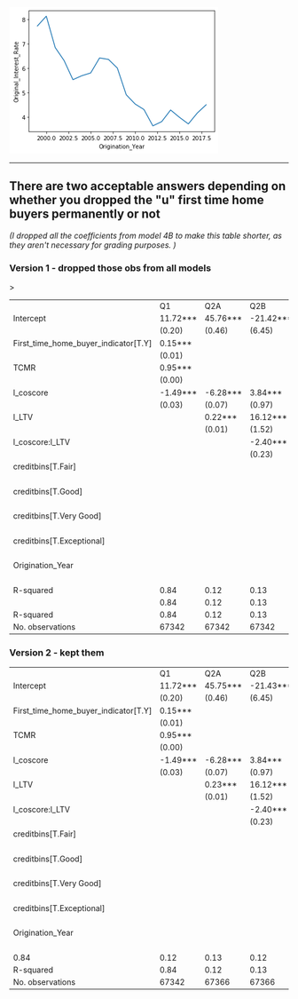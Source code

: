 

![](int_rate_by_year.png)

---

## There are two acceptable answers depending on whether you dropped the "u" first time home buyers permanently or not

_(I dropped all the coefficients from model 4B to make this table shorter, as they aren't necessary for grading purposes. )_

### Version 1 - dropped those obs from all models

<table ><tr>                    <td></td>                      <td>Q1</td>       <td>Q2A</td>      <td>Q2B</td>       <td>Q3</td>       <td>4A</td>        <td>4B1</td>  </tr><tr>  <td>Intercept</td>                            <td>11.72***</td> <td>45.76***</td> <td>-21.42***</td>  <td>5.66***</td> <td>387.92***</td>  <td>7.73***</td></tr><tr>  <td></td>                                      <td>(0.20)</td>   <td>(0.46)</td>   <td>(6.45)</td>    <td>(0.10)</td>   <td>(0.75)</td>    <td>(0.02)</td> </tr><tr>  <td>First_time_home_buyer_indicator[T.Y]</td>  <td>0.15***</td>     <td></td>         <td></td>          <td></td>         <td></td>          <td></td>    </tr><tr>  <td></td>                                      <td>(0.01)</td>      <td></td>         <td></td>          <td></td>         <td></td>          <td></td>    </tr><tr>  <td>TCMR</td>                                  <td>0.95***</td>     <td></td>         <td></td>          <td></td>         <td></td>          <td></td>    </tr><tr>  <td></td>                                      <td>(0.00)</td>      <td></td>         <td></td>          <td></td>         <td></td>          <td></td>    </tr><tr>  <td>l_coscore</td>                            <td>-1.49***</td> <td>-6.28***</td>  <td>3.84***</td>      <td></td>         <td></td>          <td></td>    </tr><tr>  <td></td>                                      <td>(0.03)</td>   <td>(0.07)</td>   <td>(0.97)</td>       <td></td>         <td></td>          <td></td>    </tr><tr>  <td>l_LTV</td>                                    <td></td>      <td>0.22***</td> <td>16.12***</td>   <td>0.23***</td>     <td></td>          <td></td>    </tr><tr>  <td></td>                                         <td></td>      <td>(0.01)</td>   <td>(1.52)</td>    <td>(0.01)</td>      <td></td>          <td></td>    </tr><tr>  <td>l_coscore:l_LTV</td>                          <td></td>         <td></td>     <td>-2.40***</td>      <td></td>         <td></td>          <td></td>    </tr><tr>  <td></td>                                         <td></td>         <td></td>      <td>(0.23)</td>       <td></td>         <td></td>          <td></td>    </tr><tr>  <td>creditbins[T.Fair]</td>                       <td></td>         <td></td>         <td></td>      <td>-0.64***</td>     <td></td>          <td></td>    </tr><tr>  <td></td>                                         <td></td>         <td></td>         <td></td>       <td>(0.08)</td>      <td></td>          <td></td>    </tr><tr>  <td>creditbins[T.Good]</td>                       <td></td>         <td></td>         <td></td>      <td>-1.17***</td>     <td></td>          <td></td>    </tr><tr>  <td></td>                                         <td></td>         <td></td>         <td></td>       <td>(0.08)</td>      <td></td>          <td></td>    </tr><tr>  <td>creditbins[T.Very Good]</td>                  <td></td>         <td></td>         <td></td>      <td>-1.63***</td>     <td></td>          <td></td>    </tr><tr>  <td></td>                                         <td></td>         <td></td>         <td></td>       <td>(0.08)</td>      <td></td>          <td></td>    </tr><tr>  <td>creditbins[T.Exceptional]</td>                <td></td>         <td></td>         <td></td>      <td>-2.21***</td>     <td></td>          <td></td>    </tr><tr>  <td></td>                                         <td></td>         <td></td>         <td></td>       <td>(0.08)</td>      <td></td>          <td></td>    </tr><tr>  <td>Origination_Year</td>                         <td></td>         <td></td>         <td></td>          <td></td>     <td>-0.19***</td>      <td></td>    </tr><tr>  <td></td>                                         <td></td>         <td></td>         <td></td>          <td></td>      <td>(0.00)</td>       <td></td>    </tr><tr> ><tr>  <td>R-squared</td>                              <td>0.84</td>     <td>0.12</td>     <td>0.13</td>      <td>0.12</td>     <td>0.66</td>      <td>0.85</td>  </tr><tr>  <td></td>                                       <td>0.84</td>     <td>0.12</td>     <td>0.13</td>      <td>0.12</td>     <td>0.66</td>      <td>0.85</td>  </tr><tr>  <td>R-squared</td>                              <td>0.84</td>     <td>0.12</td>     <td>0.13</td>      <td>0.12</td>     <td>0.66</td>      <td>0.85</td>  </tr><tr>  <td>No. observations</td>                       <td>67342</td>    <td>67342</td>    <td>67342</td>     <td>67342</td>   <td>134970</td>    <td>134970</td> </tr></table>
  
  
### Version 2 - kept them

<table class="simpletable"><tr>                    <td></td>                      <td>Q1</td>       <td>Q2A</td>      <td>Q2B</td>       <td>Q3</td>       <td>4A</td>        <td>4B1</td>  </tr><tr>  <td>Intercept</td>                            <td>11.72***</td> <td>45.75***</td> <td>-21.43***</td>  <td>5.65***</td> <td>388.06***</td>  <td>7.73***</td></tr><tr>  <td></td>                                      <td>(0.20)</td>   <td>(0.46)</td>   <td>(6.45)</td>    <td>(0.10)</td>   <td>(0.75)</td>    <td>(0.02)</td> </tr><tr>  <td>First_time_home_buyer_indicator[T.Y]</td>  <td>0.15***</td>     <td></td>         <td></td>          <td></td>         <td></td>          <td></td>    </tr><tr>  <td></td>                                      <td>(0.01)</td>      <td></td>         <td></td>          <td></td>         <td></td>          <td></td>    </tr><tr>  <td>TCMR</td>                                  <td>0.95***</td>     <td></td>         <td></td>          <td></td>         <td></td>          <td></td>    </tr><tr>  <td></td>                                      <td>(0.00)</td>      <td></td>         <td></td>          <td></td>         <td></td>          <td></td>    </tr><tr>  <td>l_coscore</td>                            <td>-1.49***</td> <td>-6.28***</td>  <td>3.84***</td>      <td></td>         <td></td>          <td></td>    </tr><tr>  <td></td>                                      <td>(0.03)</td>   <td>(0.07)</td>   <td>(0.97)</td>       <td></td>         <td></td>          <td></td>    </tr><tr>  <td>l_LTV</td>                                    <td></td>      <td>0.23***</td> <td>16.12***</td>   <td>0.23***</td>     <td></td>          <td></td>    </tr><tr>  <td></td>                                         <td></td>      <td>(0.01)</td>   <td>(1.52)</td>    <td>(0.01)</td>      <td></td>          <td></td>    </tr><tr>  <td>l_coscore:l_LTV</td>                          <td></td>         <td></td>     <td>-2.40***</td>      <td></td>         <td></td>          <td></td>    </tr><tr>  <td></td>                                         <td></td>         <td></td>      <td>(0.23)</td>       <td></td>         <td></td>          <td></td>    </tr><tr>  <td>creditbins[T.Fair]</td>                       <td></td>         <td></td>         <td></td>      <td>-0.63***</td>     <td></td>          <td></td>    </tr><tr>  <td></td>                                         <td></td>         <td></td>         <td></td>       <td>(0.08)</td>      <td></td>          <td></td>    </tr><tr>  <td>creditbins[T.Good]</td>                       <td></td>         <td></td>         <td></td>      <td>-1.17***</td>     <td></td>          <td></td>    </tr><tr>  <td></td>                                         <td></td>         <td></td>         <td></td>       <td>(0.08)</td>      <td></td>          <td></td>    </tr><tr>  <td>creditbins[T.Very Good]</td>                  <td></td>         <td></td>         <td></td>      <td>-1.63***</td>     <td></td>          <td></td>    </tr><tr>  <td></td>                                         <td></td>         <td></td>         <td></td>       <td>(0.08)</td>      <td></td>          <td></td>    </tr><tr>  <td>creditbins[T.Exceptional]</td>                <td></td>         <td></td>         <td></td>      <td>-2.21***</td>     <td></td>          <td></td>    </tr><tr>  <td></td>                                         <td></td>         <td></td>         <td></td>       <td>(0.08)</td>      <td></td>          <td></td>    </tr><tr>  <td>Origination_Year</td>                         <td></td>         <td></td>         <td></td>          <td></td>     <td>-0.19***</td>      <td></td>    </tr><tr>  <td></td>                                         <td></td>         <td></td>         <td></td>          <td></td>      <td>(0.00)</td>       <td></td>    </tr><tr>                                       <td>0.84</td>     <td>0.12</td>     <td>0.13</td>      <td>0.12</td>     <td>0.66</td>      <td>0.85</td>  </tr><tr>  <td>R-squared</td>                              <td>0.84</td>     <td>0.12</td>     <td>0.13</td>      <td>0.12</td>     <td>0.66</td>      <td>0.85</td>  </tr><tr>  <td>No. observations</td>                       <td>67342</td>    <td>67366</td>    <td>67366</td>     <td>67366</td>   <td>135038</td>    <td>135038</td> </tr></table>
